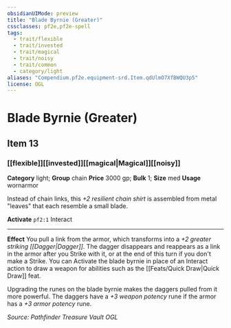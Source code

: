 ```yaml
---
obsidianUIMode: preview
title: "Blade Byrnie (Greater)"
cssclasses: pf2e,pf2e-spell
tags:
  - trait/flexible
  - trait/invested
  - trait/magical
  - trait/noisy
  - trait/common
  - category/light
aliases: "Compendium.pf2e.equipment-srd.Item.qdUlmO7XfBWQU3p5"
license: OGL
---
```

# Blade Byrnie (Greater)
## Item 13
### [[flexible]][[invested]][[magical|Magical]][[noisy]]

**Category** light; **Group** chain
**Price** 3000 gp; 
**Bulk** 1; **Size** med
**Usage** wornarmor

Instead of chain links, this _+2 resilient chain shirt_ is assembled from metal "leaves" that each resemble a small blade.

**Activate** `pf2:1` Interact

* * *

**Effect** You pull a link from the armor, which transforms into a _+2 greater striking [[Dagger|Dagger]]_. The dagger disappears and reappears as a link in the armor after you Strike with it, or at the end of this turn if you don't make a Strike. You can Activate the blade byrnie in place of an Interact action to draw a weapon for abilities such as the [[Feats/Quick Draw|Quick Draw]] feat.

Upgrading the runes on the blade byrnie makes the daggers pulled from it more powerful. The daggers have a _+3 weapon potency_ rune if the armor has a _+3 armor potency_ rune.

*Source: Pathfinder Treasure Vault*
*OGL*